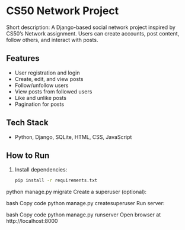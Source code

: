 # CS50 Network Project

Short description: A Django-based social network project inspired by CS50’s Network assignment. Users can create accounts, post content, follow others, and interact with posts.

## Features
- User registration and login
- Create, edit, and view posts
- Follow/unfollow users
- View posts from followed users
- Like and unlike posts
- Pagination for posts

## Tech Stack
- Python, Django, SQLite, HTML, CSS, JavaScript

## How to Run
1. Install dependencies:
   ```bash
   pip install -r requirements.txt
python manage.py migrate
Create a superuser (optional):

bash
Copy code
python manage.py createsuperuser
Run server:

bash
Copy code
python manage.py runserver
Open browser at http://localhost:8000
